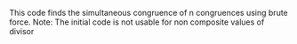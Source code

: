 This code finds the simultaneous congruence of n congruences using brute force.
Note: The initial code is not usable for non composite values of divisor